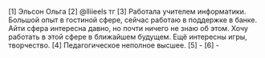 [1] Эльсон Ольга 
[2] @lliieels тг
[3] Работала учителем информатики. Большой опыт в гостиной сфере, сейчас работаю в поддержке в банке. Айти сфера интересна давно, но почти ничего не знаю об этом. Хочу работать в этой сфере в ближайшем будущем.
Ещё интересны игры, творчество.
[4] Педагогическое неполное высшее.
[5] -
[6] -
